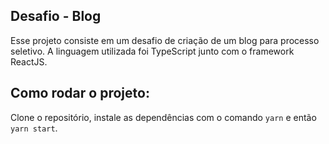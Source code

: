 ## Desafio - Blog

Esse projeto consiste em um desafio de criação de um blog para processo seletivo. A linguagem utilizada foi TypeScript junto com o framework ReactJS.
## Como rodar o projeto:

Clone o repositório, instale as dependências com o comando `yarn` e então `yarn start`.
